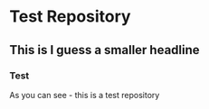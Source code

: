 # Test Repository
## This is I guess a smaller headline

### Test

As you can see - this is a test repository
